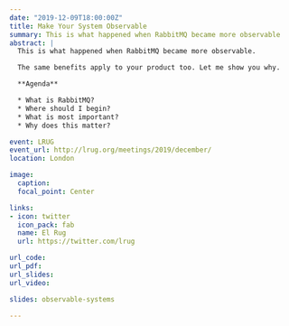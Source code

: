 ```yaml
---
date: "2019-12-09T18:00:00Z"
title: Make Your System Observable
summary: This is what happened when RabbitMQ became more observable
abstract: |
  This is what happened when RabbitMQ became more observable.

  The same benefits apply to your product too. Let me show you why.

  **Agenda**

  * What is RabbitMQ?
  * Where should I begin?
  * What is most important?
  * Why does this matter?

event: LRUG
event_url: http://lrug.org/meetings/2019/december/
location: London

image:
  caption:
  focal_point: Center

links:
- icon: twitter
  icon_pack: fab
  name: El Rug
  url: https://twitter.com/lrug

url_code:
url_pdf:
url_slides:
url_video:

slides: observable-systems

---
```

